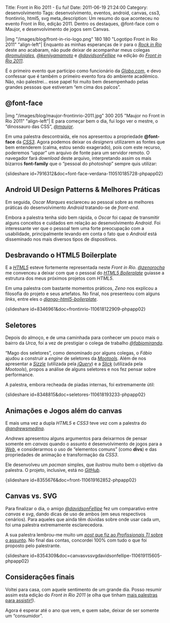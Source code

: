 Title: Front in Rio 2011 - Eu fui!
Date: 2011-06-19 21:24:00
Category: desenvolvimento
Tags: desenvolvimento, eventos, android, canvas, css3, frontinrio, html5, svg
meta_description: Um resumo do que aconteceu no evento Front in Rio, edição 2011. Dentro os destaques, @font-face com o Maujor, e desenvolvimento de jogos sem Canvas.


|img "/images/blog/front-in-rio-logo.png" 180 180 "Logotipo Front in Rio 2011" "align-left"|
Enquanto as minhas esperanças de ir para o [*Rock in Rio*][] deste ano
acabaram, não pude deixar de acompanhar meus colegas [*@romulojales*][],
[*@kenjiyamamoto*][] e [*@davidsonFellipe*][] na edição do [*Front in Rio 2011*][].

É o primeiro evento que participo como funcionário da [*Globo.com*][], e
devo confessar que é também o primeiro evento fora do ambiente
acadêmico. Não, não palestrei… esse papel foi muito bem desempenhado
pelas grandes pessoas que estiveram “em cima dos palcos”.

<!-- PELICAN_END_SUMMARY -->


@font-face
----------

|img "/images/blog/maujor-frontinrio-2011.jpg" 300 205 "Maujor no Front in Rio 2011" "align-left"|
E para começar bem o dia, fui logo ver o mestre, o “dinossauro das CSS“, [*@maujor*][].

Em uma palestra descontraída, ele nos apresentou a propriedade
**@font-face** da [*CSS3*][]. Agora podemos deixar os *designers*
utilizarem as fontes que bem entenderem (calma, estou sendo exagerado),
pois com este recurso, poderemos “uppar” um arquivo de fonte para um
servidor remoto. O navegador fará *download* deste arquivo,
interpretando assim os mais bizarros **font-family** que o “pessoal do
photoshop” sempre quis utilizar:

{slideshare id=7916312&doc=font-face-verdana-110510185728-phpapp02}


Android UI Design Patterns & Melhores Práticas
----------------------------------------------

Em seguida, *Oscar Marques* esclareceu ao pessoal sobre as melhores
práticas do desenvolvimento *Android* tratando-se de *front-end*.

Embora a palestra tenha sido bem rápida, o *Oscar* foi capaz de
transmitir alguns conceitos e cuidados em relação ao desenvolvimento
*Android*. Foi interessante ver que o pessoal tem uma forte preocupação
com a usabilidade, principalmente levando em conta o fato que o
*Android* está disseminado nos mais diversos tipos de dispositivos.


Desbravando o HTML5 Boilerplate
-------------------------------

E a [*HTML5*][] esteve fortemente representada neste *Front in Rio*.
[*@zenorocha*][] me convenceu a deixar com que o pessoal do [*HTML5
Boilerplate*][] guiasse a estrutura dos meus próximos projetos com
*HTML5*.

Em uma palestra com bastante momentos práticos, *Zeno* nos explicou a
filosofia do projeto e seus artefatos. No final, nos presenteou com
alguns *links*, entre eles o [*django-html5-boilerplate*][].

{slideshare id=8346961&doc=frontinrio-110618122909-phpapp02}


Seletores
---------

Depois do almoço, e de uma caminhada para conhecer um pouco mais o
bairro da *Urca*, foi a vez de prestigiar o colega de trabalho
[*@fabiomiranda*][].

“Mago dos seletores”, como denominado por alguns colegas, o *Fábio*
ajudou a construir a *engine* de seletores da [*Mootools*][]. Além de
nos apresentar a [*Sizzle*][] (utilizada pela [*jQuery*][]) e a
[*Slick*][] (utilizada pela *Mootools*), propos a análise de alguns
seletores e nos fez pensar sobre performance.

A palestra, embora recheada de piadas internas, foi extremamente útil:

{slideshare id=8348815&doc=seletores-110618193233-phpapp02}


Animações e Jogos além do canvas
--------------------------------

E mais uma vez a dupla *HTML5* e *CSS3* teve vez com a palestra do
[*@andrewsmedina*][].

*Andrews* apresentou alguns argumentos para deixarmos de pensar somente
em *canvas* quando o assunto é desenvolvimento de jogos para a
[*Web*][], e considerarmos o uso de “elementos comuns” (como **divs**) e
das propriedades de animação e transformação da *CSS3*.

Ele desenvolveu um *pacman* simples, que ilustrou muito bem o objetivo
da palestra. O projeto, inclusive, está no [*GitHub*][].

{slideshare id=8355676&doc=front-110619162852-phpapp02}


Canvas vs. SVG
----------------------------------------

Para finalizar o dia, o amigo [*@davidsonFellipe*][] fez um comparativo
entre *canvas* e *svg*, dando dicas de uso de ambos (em seus respectivos
cenários). Para aqueles que ainda têm dúvidas sobre onde usar cada um,
foi uma palestra extremamente esclarecedora.

A sua palestra lembrou-me muito um [*post* que fiz ao *Profissionais TI*
sobre o assunto][]. No final das contas, concordei 100% com tudo o que
foi proposto pelo palestrante.

{slideshare id=8354309&doc=canvasvssvgdavidsonfellipe-110619115605-phpapp02}


Considerações finais
--------------------

Voltei para casa, com aquele sentimento de um grande dia. Posso resumir
assim esta edição do *Front in Rio 2011* (e olha que tinham [mais
palestras para assistir!][]).

Agora é esperar até o ano que vem, e quem sabe, deixar de ser somente um
“consumidor”.


  [*Rock in Rio*]: http://www.rockinrio.com.br/pt/ingressos/
    "Rock in Rio 2011 - Ingressos esgotados"
  [*@romulojales*]: http://twitter.com/#!/romulojales
    "Acompanhe o bom humor do Rômulo Jales"
  [*@kenjiyamamoto*]: http://twitter.com/#!/kenjiyamamoto
    "Novidades tecnológicas são com ele!"
  [*@davidsonFellipe*]: http://twitter.com/#!/davidsonFellipe
    "Davidson fala muito sobre front-end em seu Twitter"
  [*Front in Rio 2011*]: http://www.frontinrio.com.br/
    "Página oficial do evento"
  [*Globo.com*]: http://globo.com/
    "Absolutamente tudo sobre notícias, entretenimento e esportes"
  [*@maujor*]: http://twitter.com/#!/maujor/ "Twitter do Maujor"
  [*CSS3*]: {tag}css3 "Leia mais sobre CSS3"
  [*HTML5*]: {tag}html5 "Leia mais sobre HTML5"
  [*@zenorocha*]: http://twitter.com/#!/zenorocha/ "Twitter do Zeno"
  [*HTML5 Boilerplate*]: http://html5boilerplate.com/
    "Visite o site oficial do projeto HTML5 Boilerplate"
  [*django-html5-boilerplate*]: https://github.com/mike360/django-html5-boilerplate
    "Visite e contribua com o projeto no GitHub"
  [*@fabiomiranda*]: http://twitter.com/#!/fabiomiranda
    "Twitter do Fábio Miranda"
  [*Mootools*]: http://www.mootools.net/
    "Página oficial da framework Mootools"
  [*Sizzle*]: http://sizzlejs.com/
    "Conheça a engine selector utilizada pela jQuery"
  [*jQuery*]: http://www.jquery.com/
    "Página oficial da framework jQuery"
  [*Slick*]: http://www.xpertdeveloper.com/2010/10/introduction-to-slick-a-standalone-element-selector-engine/
    "Introduction to Slick – A Standalone Element Selector Engine"
  [*@andrewsmedina*]: http://twitter.com/#!/andrewsmedina
    "Twitter do Andrews Medina"
  [*Web*]: {tag}web "Leia mais sobre Web"
  [*GitHub*]: https://github.com/andrewsmedina/pacman
    "Projeto do web-game Pacman de Andrews Medina"
  [*post* que fiz ao *Profissionais TI* sobre o assunto]: http://www.profissionaisti.com.br/2009/01/svg-x-canvas-entenda-as-diferencas/
    "SVG x Canvas: Entenda as diferenças"
  [mais palestras para assistir!]: http://www.frontinrio.com.br/
    "Confira a grade completa do Front in Rio 2011"

